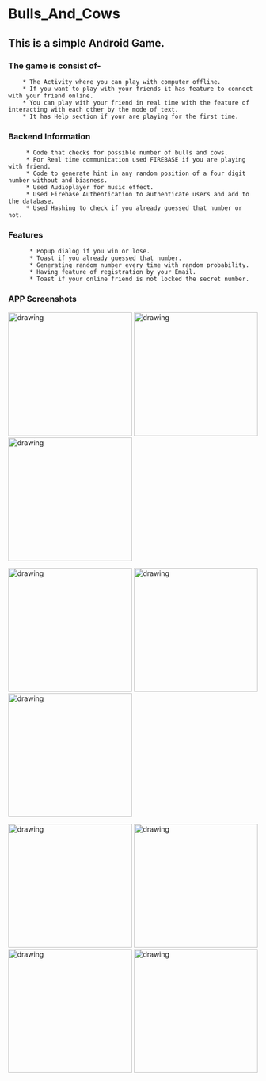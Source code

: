 # Bulls_And_Cows
## This is a simple Android Game.

### The game is consist of- 

        * The Activity where you can play with computer offline.
        * If you want to play with your friends it has feature to connect with your friend online.
        * You can play with your friend in real time with the feature of interacting with each other by the mode of text.
        * It has Help section if your are playing for the first time.
         
### Backend Information

         * Code that checks for possible number of bulls and cows.
         * For Real time communication used FIREBASE if you are playing with friend.
         * Code to generate hint in any random position of a four digit number without and biasness.
         * Used Audioplayer for music effect.
         * Used Firebase Authentication to authenticate users and add to the database.
         * Used Hashing to check if you already guessed that number or not.
         
### Features
          * Popup dialog if you win or lose.
          * Toast if you already guessed that number.
          * Generating random number every time with random probability.
          * Having feature of registration by your Email.
          * Toast if your online friend is not locked the secret number.
          
### APP Screenshots

<p float="left">
<img src="https://github.com/22hemantgupta/Bulls_And_Cows/blob/master/Appscreenshot/Screenshot1.jpg" alt="drawing" width="250"/>
<img src="https://github.com/22hemantgupta/Bulls_And_Cows/blob/master/Appscreenshot/Screenshot2.jpg" alt="drawing" width="250"/>
<img src="https://github.com/22hemantgupta/Bulls_And_Cows/blob/master/Appscreenshot/Screenshot3.jpg" alt="drawing" width="250"/>
</p>
<p float="left">
<img src="https://github.com/22hemantgupta/Bulls_And_Cows/blob/master/Appscreenshot/Screenshot4.jpg" alt="drawing" width="250"/>
<img src="https://github.com/22hemantgupta/Bulls_And_Cows/blob/master/Appscreenshot/Screenshot5.jpg" alt="drawing" width="250"/>
<img src="https://github.com/22hemantgupta/Bulls_And_Cows/blob/master/Appscreenshot/Screenshot6.jpg" alt="drawing" width="250"/>
</p>
<p float="left">
<img src="https://github.com/22hemantgupta/Bulls_And_Cows/blob/master/Appscreenshot/Screenshot7.jpg" alt="drawing" width="250"/>
<img src="https://github.com/22hemantgupta/Bulls_And_Cows/blob/master/Appscreenshot/Screenshot8.jpg" alt="drawing" width="250"/>
<img src="https://github.com/22hemantgupta/Bulls_And_Cows/blob/master/Appscreenshot/Screenshot9.jpg" alt="drawing" width="250"/>
<img src="https://github.com/22hemantgupta/Bulls_And_Cows/blob/master/Appscreenshot/Screenshot10.jpg" alt="drawing" width="250"/>
</p>
